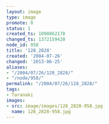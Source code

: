 ```yaml
---
layout: image
type: image
promote: 0
status: 1
created_ts: 1090862178
changed_ts: 1372159420
node_id: 958
title: '128_2828'
created: '2004-07-26'
changed: '2013-06-25'
aliases:
- "/2004/07/26/128_2828/"
- "/node/958/"
permalink: "/2004/07/26/128_2828/"
tags:
- Taranaki
images:
- src: image/images/128_2828-958.jpg
  name: 128_2828-958.jpg
---
```


